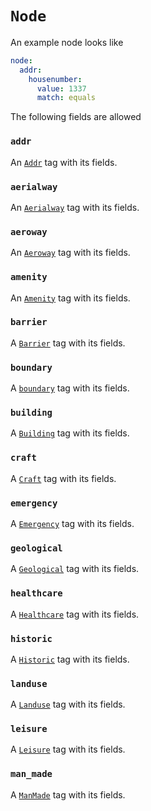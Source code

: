 # `Node`

An example node looks like

```yml
node:
  addr:
    housenumber:
      value: 1337
      match: equals
```

The following fields are allowed

### `addr`

An [`Addr`](../tags/addr.md) tag with its fields.

### `aerialway`

An [`Aerialway`](../tags/aerialway.md) tag with its fields.

### `aeroway`

An [`Aeroway`](../tags/aeroway.md) tag with its fields.

### `amenity`

An [`Amenity`](../tags/amenity.md) tag with its fields.

### `barrier`

A [`Barrier`](../tags/barrier.md) tag with its fields.

### `boundary`

A [`boundary`](../tags/boundary.md) tag with its fields.

### `building`

A [`Building`](../tags/building.md) tag with its fields.

### `craft`

A [`Craft`](../tags/craft.md) tag with its fields.

### `emergency`

A [`Emergency`](../tags/emergency.md) tag with its fields.

### `geological`

A [`Geological`](../tags/geological.md) tag with its fields.

### `healthcare`

A [`Healthcare`](../tags/healthcare.md) tag with its fields.

### `historic`

A [`Historic`](../tags/historic.md) tag with its fields.

### `landuse`

A [`Landuse`](../tags/landuse.md) tag with its fields.

### `leisure`

A [`Leisure`](../tags/leisure.md) tag with its fields.

### `man_made`

A [`ManMade`](../tags/man_made.md) tag with its fields.
